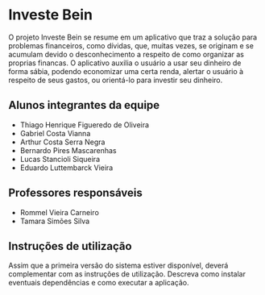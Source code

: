 # Investe Bein

O projeto Investe Bein se resume em um aplicativo que traz a solução para problemas financeiros, como dívidas, que, muitas vezes, se originam e se acumulam devido o desconhecimento a respeito de como organizar as proprias financas. O aplicativo auxilia o usuário a usar seu dinheiro de forma sábia, podendo economizar uma certa renda, alertar o usuário à respeito de seus gastos, ou orientá-lo para investir seu dinheiro.

## Alunos integrantes da equipe

* Thiago Henrique Figueredo de Oliveira
* Gabriel Costa Vianna
* Arthur Costa Serra Negra
* Bernardo Pires Mascarenhas
* Lucas Stancioli Siqueira
* Eduardo Luttembarck Vieira

## Professores responsáveis

* Rommel Vieira Carneiro
* Tamara Simões Silva

## Instruções de utilização

Assim que a primeira versão do sistema estiver disponível, deverá complementar com as instruções de utilização. Descreva como instalar eventuais dependências e como executar a aplicação.
